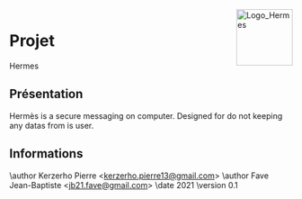 <img src="https://zupimages.net/up/21/52/amyy.png" alt="Logo_Hermes" width="100" align="right"/>
<!--https://www.zupimages.net-->

# Projet
Hermes

## Présentation
Hermès is a secure messaging on computer.
Designed for do not keeping any datas from is user.

<!--## Recette-->

## Informations

\author Kerzerho Pierre <<kerzerho.pierre13@gmail.com>>
\author Fave Jean-Baptiste <<jb21.fave@gmail.com>>
\date 2021
\version 0.1
